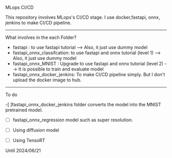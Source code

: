 MLops CI/CD 

This repository involves MLops's CI/CD stage.
I use docker,fastapi, onnx, jenkins to make CI/CD pipeline. 

-----------------------------------------------------------
What involves in the each Folder?

- fastapi : to use fastapi tutorial  --> Also, it just use dummy model
- fastapi_onnx_classifcation: to use fastapi and onnx tutorial (level 1) --> Also, it just use dummy model
- fastapi_onnx_MNIST : Upgrade to use fastapi and onnx tutorial (level 2) --> It is possible to train and evaluate model
- fastapi_onnx_docker_jenkins: To make CI/CD pipeline simply. But I don't upload the docker image to hub. 

-----------------------------------------------------------
To do

-[ ]fastapi_onnx_docker_jenkins folder converts the model into the MNIST pretrained model.

-[ ] fastapi_onnx_regression model such as super resolution.

-[ ] Using diffusion model 

-[ ] Using TensoRT

Until 2024/06/21